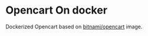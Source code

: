 # Opencart On docker

Dockerized Opencart based on [bitnami/opencart](https://hub.docker.com/r/bitnami/opencart) image.
